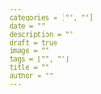 ```yaml
---
categories = ["", ""]  
date = ""  
description = ""  
draft = true  
image = ""  
tags = ["", ""]  
title = ""  
author = ""  
---  
```


